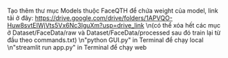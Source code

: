 Tạo thêm thư mục Models thuộc FaceQTH để chứa weight của model, link tải ở đây: https://drive.google.com/drive/folders/1APVQO-Huw8svtEIWjVts5Vx6Nc3IguXm?usp=drive_link
\n(có thể xóa hết các mục ở Dataset/FaceData/raw và Dataset/FaceData/processed sau đó train lại từ đầu theo commands.txt)
\n"python GUI.py" in Terminal để chạy local
\n"streamlit run app.py" in Terminal để chạy web

